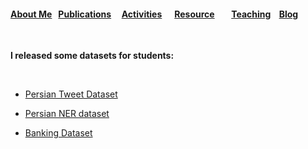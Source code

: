 ####   [About Me](README.md) &nbsp; [Publications](./Publications.html)&nbsp; &nbsp; &nbsp;[Activities](./Activities.html)&nbsp; &nbsp; &nbsp; [Resource](./Resource.html)&nbsp; &nbsp; &nbsp;  &nbsp; [Teaching](./teaching.html)&nbsp;  &nbsp; [Blog](./blog.html)&nbsp; 

&nbsp;
&nbsp;


**I released some datasets for students:**

&nbsp;
&nbsp;
&nbsp;
&nbsp;
&nbsp;
&nbsp;

- [Persian Tweet Dataset](https://gitlab.com/skorani/persian_tweet)

- [Persian NER dataset](https://github.com/OverFlowData/NER-)

- [Banking Dataset](https://github.com/skorani/persian-dataset)

